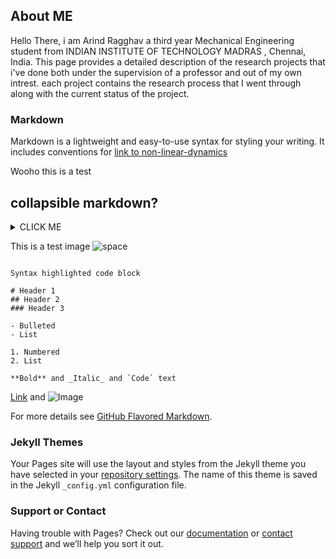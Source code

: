 ## About ME 

Hello There, i am Arind Ragghav a third year Mechanical Engineering student from INDIAN INSTITUTE OF TECHNOLOGY MADRAS , Chennai, India. This page provides a detailed description of the research projects that i've done both under the supervision of a professor and out of my own intrest. each project contains the research process that I went through along with the current status of the project.  


### Markdown

Markdown is a lightweight and easy-to-use syntax for styling your writing. It includes conventions for
[link to non-linear-dynamics](https://0110a.github.io/Non-linear-dynamics-and-fluids/)


Wooho
this is a test
## collapsible markdown?

<details><summary>CLICK ME</summary>
<p>

#### yes, even hidden code blocks!

```
print("hello world!")
```

</p>
</details>

This is a test image
![space](https://user-images.githubusercontent.com/57152730/92496629-01b40a00-f216-11ea-9572-e23715c1fb63.png)

```

Syntax highlighted code block

# Header 1
## Header 2
### Header 3

- Bulleted
- List

1. Numbered
2. List

**Bold** and _Italic_ and `Code` text
```
[Link](url) and ![Image](src)


For more details see [GitHub Flavored Markdown](https://guides.github.com/features/mastering-markdown/).

### Jekyll Themes

Your Pages site will use the layout and styles from the Jekyll theme you have selected in your [repository settings](https://github.com/0110A/Personal-Website/settings). The name of this theme is saved in the Jekyll `_config.yml` configuration file.

### Support or Contact

Having trouble with Pages? Check out our [documentation](https://docs.github.com/categories/github-pages-basics/) or [contact support](https://github.com/contact) and we’ll help you sort it out.
